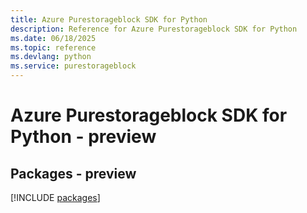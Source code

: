 ```yaml
---
title: Azure Purestorageblock SDK for Python
description: Reference for Azure Purestorageblock SDK for Python
ms.date: 06/18/2025
ms.topic: reference
ms.devlang: python
ms.service: purestorageblock
---
```

# Azure Purestorageblock SDK for Python - preview
## Packages - preview
[!INCLUDE [packages](purestorageblock-index.md)]